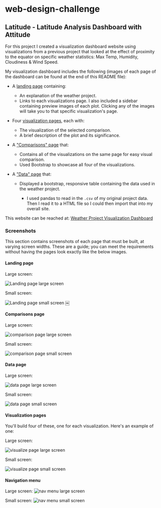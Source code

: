 # web-design-challenge

## Latitude - Latitude Analysis Dashboard with Attitude

For this project I created a visualization dashboard website using visualizations from a previous project that looked at the effect of proximity to the equator on specific weather statistics: Max Temp, Humidity, Cloudiness & Wind Speed. 

My visualization dashboard includes the following (images of each page of the dashboard can be found at the end of this README file):
* A [landing page](#landing-page) containing:
  * An explanation of the weather project.
  * Links to each visualizations page. I also included a sidebar containing preview images of each plot. Clicking any of the images will take you to that specific visualization's page.
* Four [visualization pages](#visualization-pages), each with:
  * The visualization of the selected comparison.
  * A brief description of the plot and its significance.
* A ["Comparisons" page](#comparisons-page) that:
  * Contains all of the visualizations on the same page for easy visual comparison.
  * Used Bootstrap to showcase all four of the visualizations.

* A ["Data" page](#data-page) that:
  * Displayed a bootstrap, responsive table containing the data used in the weather project.

    * I used pandas to read in the `.csv` of my original project data. Then I read it to a HTML file so I could then import that into my overall site.

This website can be reached at: [Weather Project Visualization Dashboard]()


### Screenshots

This section contains screenshots of each page that must be built, at varying screen widths. These are a guide; you can meet the requirements without having the pages look exactly like the below images.

#### <a id="landing-page"></a>Landing page

Large screen:

![Landing page large screen](Images/landingResize.png)

Small screen:

![Landing page small screen](Images/landing-sm.png)
￼

#### <a id="comparisons-page"></a>Comparisons page

Large screen:

![comparison page large screen](Images/comparison-lg.png)

Small screen:

![comparison page small screen](Images/comparison-sm.png)

#### <a id="data-page"></a>Data page

Large screen:

![data page large screen](Images/data-lg.png)


Small screen:

![data page small screen](Images/data-sm.png)

#### <a id="visualization-pages"></a>Visualization pages

You'll build four of these, one for each visualization. Here's an example of one:

Large screen:

![visualize page large screen](Images/visualize-lg.png)

Small screen:

![visualize page small screen](Images/visualize-sm.png)

#### <a id="navigation-menu"></a>Navigation menu

Large screen:
![nav menu large screen](Images/nav-lg.png)

Small screen:
![nav menu small screen](Images/nav-sm.png)
